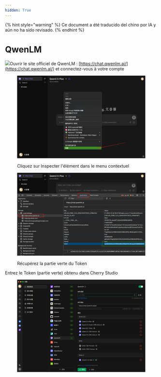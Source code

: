 ```yaml
---
hidden: True
---
```


{% hint style="warning" %}
Ce document a été traducido del chino por IA y aún no ha sido revisado.
{% endhint %}

# QwenLM

![](<../../.gitbook/assets/Google Chrome 2025-01-15 09.28.54 (1).tiff>)Ouvrir le site officiel de QwenLM : [https://chat.qwenlm.ai/](https://chat.qwenlm.ai/) et connectez-vous à votre compte

<figure><img src="../../.gitbook/assets/image (16).png" alt=""><figcaption><p>Cliquez sur Inspecter l'élément dans le menu contextuel</p></figcaption></figure>

<figure><img src="../../.gitbook/assets/Google Chrome 2025-01-15 09.30.49.png" alt=""><figcaption><p>Récupérez la partie verte du Token</p></figcaption></figure>

Entrez le Token (partie verte) obtenu dans Cherry Studio

<figure><img src="../../.gitbook/assets/image (18).png" alt=""><figcaption></figcaption></figure>